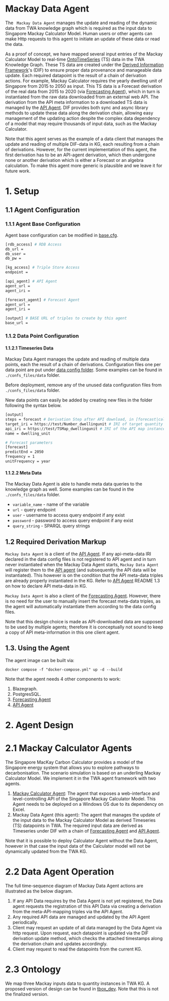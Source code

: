 # Mackay Data Agent
The ` Mackay Data Agent` manages the update and reading of the dynamic data from TWA knowledge graph which is required as the input data to Singapore Mackay Calculator Model. Human users or other agents can make Http requests to this agent to initiate an update of these data or read the data.

As a proof of concept, we have mapped several input entries of the Mackay Calculator Model to real-time [OntoTimeSeries] (TS) data in the TWA Knowledge Graph. These TS data are created under the [Derived Information Framework]'s (DIF) to ensure proper data provenance and manageable data update. Each required datapoint is the result of a chain of derivation actions. For example, Mackay Calculator requires the yearly dwelling unit of Singapore from 2015 to 2050 as input. This TS data is a Forecast derivation of the real data from 2015 to 2020 (via [Forecasting Agent]), which in turn is instantiated from the raw data downloaded from an external web API. The derivation from the API meta information to a downloaded TS data is managed by the [API Agent]. DIF provides both sync and async library methods to update these data along the derivation chain, allowing easy management of the updating action despite the complex data dependency of a model that may require thousands of input data, such as the Mackay Calculator.

Note that this agent serves as the example of a data client that manages the update and reading of multiple DIF-data in KG, each resulting from a chain of derivations. However, for the current implementation of this agent, the first derivation has to be an API-agent derivation, which then undergone none or another derivation which is either a Forecast or an algebra calculation. To make this agent more generic is plausible and we leave it for future work.






# 1. Setup

## 1.1 Agent Configuration
### 1.1.1 Agent Base Configuration
Agent base configuration can be modified in [base.cfg].
```bash
[rdb_access] # RDB Access
db_url = 
db_user = 
db_pw = 

[kg_access] # Triple Store Access
endpoint = 

[api_agent] # API Agent
agent_url =
agent_iri =

[forecast_agent] # Forecast Agent
agent_url = 
agent_iri = 

[output] # BASE URL of triples to create by this agent
base_url = 
```
### 1.1.2 Data Point Configuration

#### 1.1.2.1 Timeseries Data
Mackay Data Agent manages the update and reading of multiple data points, each the result of a chain of derivations. Configuration files one per data point are put under [data config folder]. Some examples can be found in `./confs_files/data` folder. 

Before deployment, remove any of the unused data configuration files from `./confs_files/data` folder.

 New data points can easily be added by creating new files in the folder following the syntax below.
```bash
[output]
steps = forecast # Derivation Step after API download, in [forecast|calculation]
target_iri = https://test/Number_dwellingunit # IRI of target quantity
api_iri = https://test/TSMap_dwellingunit # IRI of the API map instance
name = dwelling_unit

# Forecast parameters
[forecast]
predictEnd = 2050
frequency = 1
unitFrequency = year
```

#### 1.1.2.2 Meta Data
The Mackay Data Agent is able to handle meta data queries to the knowledge graph as well. Some examples can be found in the `./confs_files/data` folder. 
- `variable_name` - name of the variable
- `url` - query endpoint
- `user` - username to access query endpoint if any exist
- `password` - password to access query endpoint if any exist
- `query_string` - SPARQL query strings

## 1.2 Required Derivation Markup
`Mackay Data Agent` is a client of the [API Agent]. If any api-meta-data IRI declared in the data config files is not registered to API agent and in turn never instantiated when the Mackay Data Agent starts, `Mackay Data Agent` will register them to the [API agent] (and subsequently the API data will be instantiated). This however is on the condition that the API meta-data triples are already properly instantiated in the KG.  Refer to [API Agent] README 1.3 on how to declare API meta-data in KG.

`Mackay Data Agent` is also a client of the [Forecasting Agent]. However, there is no need for the user to manually insert the forecast meta-data triples, as the agent will automatically instantiate them according to the data config files.

Note that this design choice is made as API-downloaded data are supposed to be used by multiple agents; therefore it is conceptually not sound to keep a copy of API meta-information in this one client agent.


## 1.3. Using the Agent
The agent image can be built via:
```
docker compose -f "docker-compose.yml" up -d --build
```
Note that the agent needs 4 other components to work:
1. Blazegraph.
2. PostgresSQL.
3. [Forecasting Agent]
4. [API Agent]

# 2. Agent Design

# 2.1 Mackay Calculator Agents
The Singapore MacKay Carbon Calculator provides a model of the Singapore energy system that allows you to explore pathways to decarbonisation. The scenario simulation is based on an underling Mackay Calculator Model. We implement it in the TWA agent framework with two agents.
1) [Mackay Calculator Agent]: The agent that exposes a web-interface and level-controlling API of the Singapore Mackay Calculator Model. This Agent needs to be deployed on a Windows OS due to its dependency on Excel.
2) Mackay Data Agent (this agent): The agent that manages the update of the input data to the Mackay Calculator Model as derived Timeseries (TS) datapoints in TWA. The required input data are derived as Timeseries under DIF with a chain of [Forecasting Agent] and [API Agent].

Note that it is possible to deploy Calculator Agent without the Data Agent, however in that case the input data of the Calculator model will not be dynamically updated from the TWA KG.



# 2.2 Data Agent Operation
The full time-sequence diagram of Mackay Data Agent actions are illustrated as the below diagram. 
1) If any API Data requires by the Data Agent is not yet registered, the Data agent requests the registration of this API Data via creating a derivation from the meta-API-mapping triples via the API Agent.
2) Any required API data are managed and updated by the API Agent periodically.
3) Client may request an update of all data managed by the Data Agent via http request. Upon request, each datapoint is updated via the DIF derivation update method, which checks the attached timestamps along the derivation chain and updates accordingly.
4) Client may request to read the datapoints from the current KG.

# 2.3 Ontology
We map three Mackay inputs data to quantity instances in TWA KG. A proposed version of design can be found in [tbox_dev]. Note that this is not the finalized version.













<!-- Links -->
<!-- websites -->
[TimeSeriesClient]: https://github.com/TheWorldAvatar/baselib/tree/main/src/main/java/uk/ac/cam/cares/jps/base/timeseries
[Github container registry]: https://ghcr.io
[personal access token]: https://docs.github.com/en/authentication/keeping-your-account-and-data-secure/managing-your-personal-access-tokens
[Derived Information Framework]: https://github.com/TheWorldAvatar/baselib/tree/main/src/main/java/uk/ac/cam/cares/jps/base/derivation
[derivation agent]: https://github.com/TheWorldAvatar/baselib/tree/main/python_derivation_agent
[OntoTimeSeries]: https://github.com/TheWorldAvatar/ontology/tree/main/ontology/ontotimeseries
[OntoDerivation]: https://github.com/TheWorldAvatar/ontology/tree/main/ontology/ontoderivation
[API Agent]: https://github.com/cambridge-cares/TheWorldAvatar/tree/main/Agents/APIAgent
[Forecasting Agent]: https://github.com/cambridge-cares/TheWorldAvatar/tree/main/Agents/ForecastingAgent
<!-- files -->
[HTTP forecast error request]: ./resources/HTTP_evaluate_errors.http
[model mapping]: ./forecastingagent/fcmodels/model_mapping.py
[docker compose file]: ./docker-compose.yml
[stack manager input config file]: ./stack-manager-input-config/forecasting-agent.json
[stack-manager-input-config]: ./stack-manager-input-config
[test_plots]: tests/test_plots/
[Web of Things (WoT) Hypermedia Controls Ontology]:https://www.w3.org/2019/wot/hypermedia
[RDF Mapping Language (RML)]:https://rml.io/specs/rml/
[base.cfg]:./confs_files/base.cfg
[data config folder]: ./confs_files
[Mackay Calculator Agent]: https://github.com/cambridge-cares/TheWorldAvatar/tree/main/Agents/MackayCalculatorAgent
[tbox_dev]: ./tbox_dev/quantity_triples